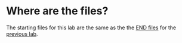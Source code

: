 # Where are the files?

The starting files for this lab are the same as the the [END files](https://github.com/microsoft/copilot-camp/tree/main/src/extend-m365-copilot/path-a-lab05-add-adaptive-cards/trey-research-lab05-END) for the [previous lab](https://microsoft.github.io/copilot-camp/pages/extend-m365-copilot/05-add-adaptive-cards/).
